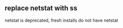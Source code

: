 ## replace netstat with ss
<!--
type: bugfix
scope: internal
affected: all
-->

netstat is deprecated, fresh installs do not have netstat
